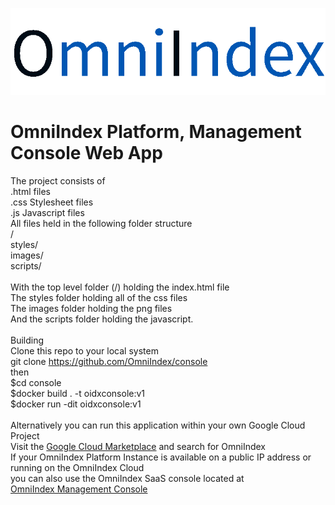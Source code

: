 ![OmniIndex Logo](web/images/OmniIndexDark.png)
# OmniIndex Platform, Management Console Web App
The project consists of\
  .html files\
  .css Stylesheet files\
  .js Javascript files\
All files held in the following folder structure\
  /\
  styles/\
  images/\
  scripts/\
\
With the top level folder (/) holding the index.html file\
The styles folder holding all of the css files\
The images folder holding the png files\
And the scripts folder holding the javascript.\
\
Building\
Clone this repo to your local system\
    git clone https://github.com/OmniIndex/console \
then\
$cd console \
$docker build . -t oidxconsole:v1 \
$docker run -dit oidxconsole:v1 \
\
Alternatively you can run this application within your own Google Cloud Project \
Visit the [Google Cloud Marketplace](https://cloud.google.com/marketplace) and search for OmniIndex \
If your OmniIndex Platform Instance is available on a public IP address or running on the OmniIndex Cloud \
you can also use the OmniIndex SaaS console located at \
[OmniIndex Management Console](https://saas.omnianalytics.live)

